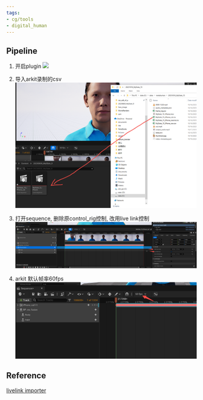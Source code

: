 ```yaml
---
tags:
- cg/tools
- digital_human
---
```

## Pipeline
1. 开启plugin
	![](livelink_plugin.png)

2. 导入arkit录制的csv
	![](rc/live_link_bs_csv.png)

3. 打开sequence, 删除原control_rig控制, 改用live link控制
	![](rc/livelink2mh_setsource.png)

4. arkit 默认帧率60fps
	![](rc/live_link_notice.png)
## Reference
[livelink importer](https://dev.to/alexdjulin/live-link-face-to-unreal-metahuman-retarget-5f9b)